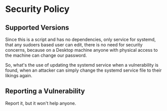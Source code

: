 # Security Policy

## Supported Versions

Since this is a script and has no dependencies, only service for systemd, that any sudoers based user can edit, there is no need for security concerns, because on a Desktop machine anyone with physical access to the machine can change our password.

So, what's the use of updating the systemd service when a vulnerability is found, when an attacker can simply change the systemd service file to their likings again.

## Reporting a Vulnerability

Report it, but it won't help anyone.
